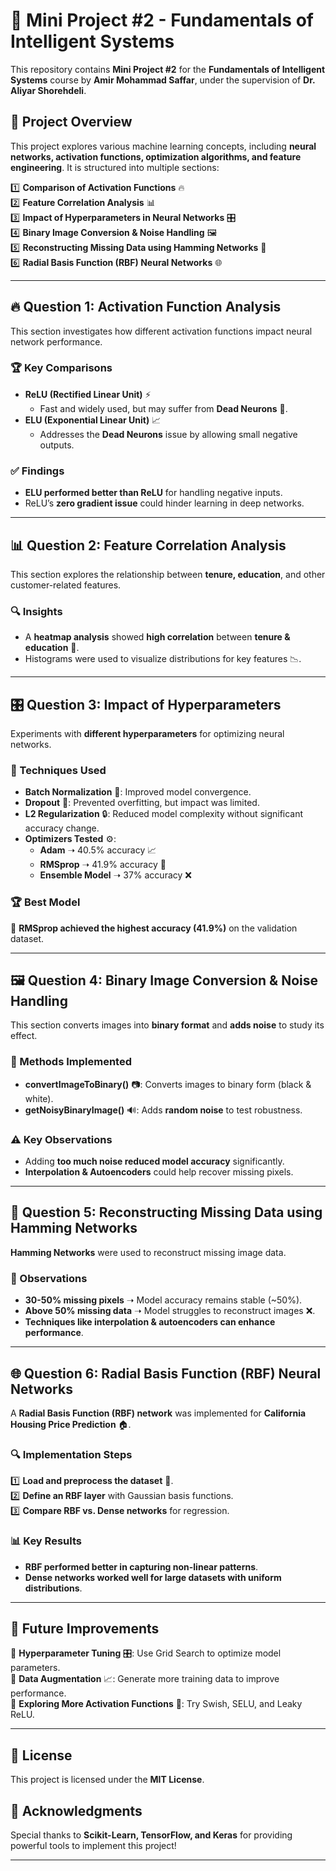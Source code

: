 # 🤖 Mini Project #2 - Fundamentals of Intelligent Systems  

This repository contains **Mini Project #2** for the **Fundamentals of Intelligent Systems** course by **Amir Mohammad Saffar**, under the supervision of **Dr. Aliyar Shorehdeli**.

## 📌 Project Overview  

This project explores various machine learning concepts, including **neural networks, activation functions, optimization algorithms, and feature engineering**. It is structured into multiple sections:

1️⃣ **Comparison of Activation Functions** 🔥  
2️⃣ **Feature Correlation Analysis** 📊  
3️⃣ **Impact of Hyperparameters in Neural Networks** 🎛️  
4️⃣ **Binary Image Conversion & Noise Handling** 🖼️  
5️⃣ **Reconstructing Missing Data using Hamming Networks** 🔄  
6️⃣ **Radial Basis Function (RBF) Neural Networks** 🌐  

---

## 🔥 Question 1: Activation Function Analysis  

This section investigates how different activation functions impact neural network performance.

### 🏆 Key Comparisons  
- **ReLU (Rectified Linear Unit)** ⚡  
  - Fast and widely used, but may suffer from **Dead Neurons** 🚫.  
- **ELU (Exponential Linear Unit)** 📈  
  - Addresses the **Dead Neurons** issue by allowing small negative outputs.  

### ✅ Findings  
- **ELU performed better than ReLU** for handling negative inputs.  
- ReLU’s **zero gradient issue** could hinder learning in deep networks.  

---

## 📊 Question 2: Feature Correlation Analysis  

This section explores the relationship between **tenure, education**, and other customer-related features.

### 🔍 Insights  
- A **heatmap analysis** showed **high correlation** between **tenure & education** 🏫.  
- Histograms were used to visualize distributions for key features 📉.  

---

## 🎛️ Question 3: Impact of Hyperparameters  

Experiments with **different hyperparameters** for optimizing neural networks.

### 🚀 Techniques Used  
- **Batch Normalization** 📏: Improved model convergence.  
- **Dropout** 🛑: Prevented overfitting, but impact was limited.  
- **L2 Regularization** 🔒: Reduced model complexity without significant accuracy change.  
- **Optimizers Tested** ⚙️:  
  - **Adam** ➝ 40.5% accuracy 📈  
  - **RMSprop** ➝ 41.9% accuracy 🚀  
  - **Ensemble Model** ➝ 37% accuracy ❌  

### 🏆 Best Model  
🔹 **RMSprop achieved the highest accuracy (41.9%)** on the validation dataset.  

---

## 🖼️ Question 4: Binary Image Conversion & Noise Handling  

This section converts images into **binary format** and **adds noise** to study its effect.  

### 📌 Methods Implemented  
- **convertImageToBinary()** 📷: Converts images to binary form (black & white).  
- **getNoisyBinaryImage()** 🔊: Adds **random noise** to test robustness.  

### ⚠️ Key Observations  
- Adding **too much noise reduced model accuracy** significantly.  
- **Interpolation & Autoencoders** could help recover missing pixels.  

---

## 🔄 Question 5: Reconstructing Missing Data using Hamming Networks  

**Hamming Networks** were used to reconstruct missing image data.

### 🧐 Observations  
- **30-50% missing pixels** ➝ Model accuracy remains stable (~50%).  
- **Above 50% missing data** ➝ Model struggles to reconstruct images ❌.  
- **Techniques like interpolation & autoencoders can enhance performance**.  

---

## 🌐 Question 6: Radial Basis Function (RBF) Neural Networks  

A **Radial Basis Function (RBF) network** was implemented for **California Housing Price Prediction** 🏠.

### 🔍 Implementation Steps  
1️⃣ **Load and preprocess the dataset** 📂.  
2️⃣ **Define an RBF layer** with Gaussian basis functions.  
3️⃣ **Compare RBF vs. Dense networks** for regression.  

### 📊 Key Results  
- **RBF performed better in capturing non-linear patterns**.  
- **Dense networks worked well for large datasets with uniform distributions**.  

---

## 🚀 Future Improvements  
🔹 **Hyperparameter Tuning** 🎛️: Use Grid Search to optimize model parameters.  
🔹 **Data Augmentation** 📈: Generate more training data to improve performance.  
🔹 **Exploring More Activation Functions** 🤖: Try Swish, SELU, and Leaky ReLU.  

---

## 📜 License  
This project is licensed under the **MIT License**.  

## 🙏 Acknowledgments  
Special thanks to **Scikit-Learn, TensorFlow, and Keras** for providing powerful tools to implement this project!  

---
